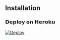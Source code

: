 

#
## Installation
### 𝗗𝗲𝗽𝗹𝗼𝘆 𝗼𝗻 𝗛𝗲𝗿𝗼𝗸𝘂
[![Deploy](https://www.herokucdn.com/deploy/button.svg)](https://heroku.com/deploy?template=https://github.com/virtualunionsex/filesub3asupan)

